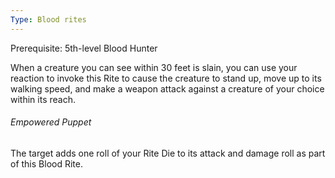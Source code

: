 ```yaml
---
Type: Blood rites
---
```

Prerequisite: 5th-level Blood Hunter

When a creature you can see within 30 feet is slain, you can use your reaction to invoke this Rite to cause the creature to stand up, move up to its walking speed, and make a weapon
attack against a creature of your choice within its reach.

###### Empowered Puppet
The target adds one roll of your Rite Die to its attack and damage roll as part of this Blood Rite.